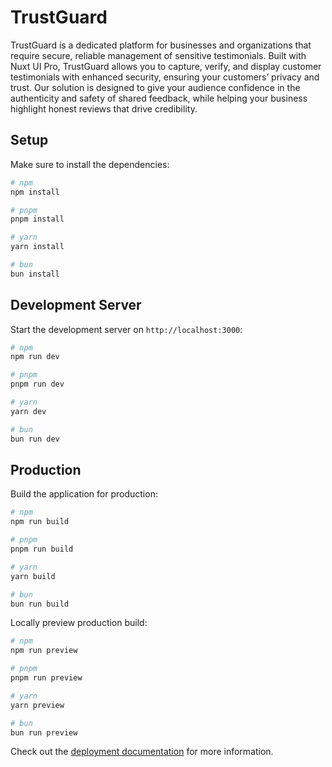 # TrustGuard

TrustGuard is a dedicated platform for businesses and organizations that require secure, reliable management of sensitive testimonials. Built with Nuxt UI Pro, TrustGuard allows you to capture, verify, and display customer testimonials with enhanced security, ensuring your customers’ privacy and trust. Our solution is designed to give your audience confidence in the authenticity and safety of shared feedback, while helping your business highlight honest reviews that drive credibility.

## Setup

Make sure to install the dependencies:

```bash
# npm
npm install

# pnpm
pnpm install

# yarn
yarn install

# bun
bun install
```

## Development Server

Start the development server on `http://localhost:3000`:

```bash
# npm
npm run dev

# pnpm
pnpm run dev

# yarn
yarn dev

# bun
bun run dev
```

## Production

Build the application for production:

```bash
# npm
npm run build

# pnpm
pnpm run build

# yarn
yarn build

# bun
bun run build
```

Locally preview production build:

```bash
# npm
npm run preview

# pnpm
pnpm run preview

# yarn
yarn preview

# bun
bun run preview
```

Check out the [deployment documentation](https://nuxt.com/docs/getting-started/deployment) for more information.
